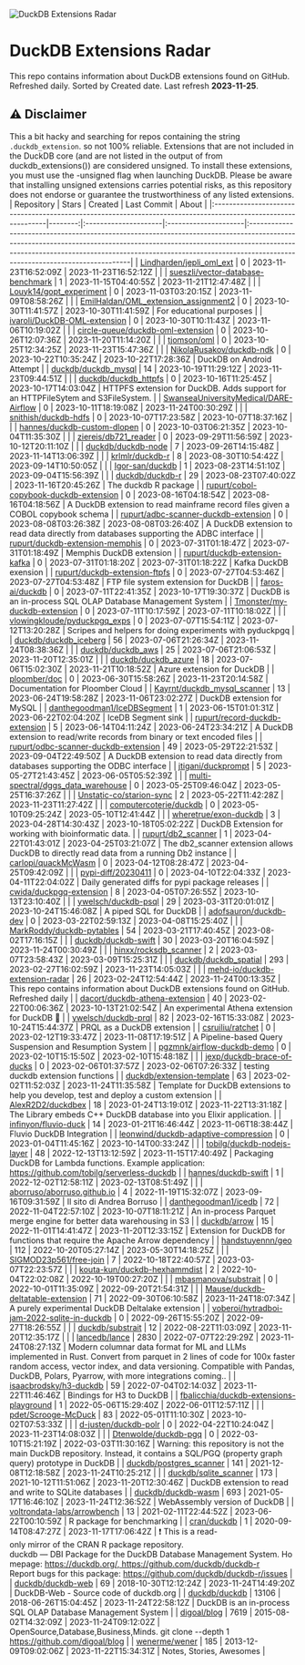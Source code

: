 ![DuckDB Extensions Radar](/img/duckdb_extension_radar.png?raw=true)
# DuckDB Extensions Radar

This repo contains information about DuckDB extensions found on GitHub. Refreshed daily. Sorted by Created date. 
 Last refresh **2023-11-25**.
## ⚠️ Disclaimer
 This a bit hacky and searching for repos containing the string `.duckdb_extension`. so not 100% reliable.
 Extensions that are not included in the DuckDB core (and are not listed in the output of from duckdb_extensions()) are considered unsigned. To install these extensions, you must use the -unsigned flag when launching DuckDB. Please be aware that installing unsigned extensions carries potential risks, as this repository does not endorse or guarantee the trustworthiness of any listed extensions.
| Repository                                                                                                    |   Stars | Created              | Last Commit          | About                                                                                                                                                                                                                                                                                  |
|:--------------------------------------------------------------------------------------------------------------|--------:|:---------------------|:---------------------|:---------------------------------------------------------------------------------------------------------------------------------------------------------------------------------------------------------------------------------------------------------------------------------------|
| [Lindharden/jepli_oml_ext](https://github.com/Lindharden/jepli_oml_ext)                                       |       0 | 2023-11-23T16:52:09Z | 2023-11-23T16:52:12Z |                                                                                                                                                                                                                                                                                        |
| [sueszli/vector-database-benchmark](https://github.com/sueszli/vector-database-benchmark)                     |       1 | 2023-11-15T04:40:55Z | 2023-11-21T12:47:48Z |                                                                                                                                                                                                                                                                                        |
| [Louyk14/gopt_experiment](https://github.com/Louyk14/gopt_experiment)                                         |       0 | 2023-11-03T03:20:15Z | 2023-11-09T08:58:26Z |                                                                                                                                                                                                                                                                                        |
| [EmilHaldan/OML_extension_assignment2](https://github.com/EmilHaldan/OML_extension_assignment2)               |       0 | 2023-10-30T11:41:57Z | 2023-10-30T11:41:59Z | For educational purposes                                                                                                                                                                                                                                                               |
| [ivaroli/DuckDB-OML-extension](https://github.com/ivaroli/DuckDB-OML-extension)                               |       0 | 2023-10-30T10:11:43Z | 2023-11-06T10:19:02Z |                                                                                                                                                                                                                                                                                        |
| [circle-queue/duckdb-oml-extension](https://github.com/circle-queue/duckdb-oml-extension)                     |       0 | 2023-10-26T12:07:36Z | 2023-11-20T11:14:20Z |                                                                                                                                                                                                                                                                                        |
| [tjomson/oml](https://github.com/tjomson/oml)                                                                 |       0 | 2023-10-25T12:34:25Z | 2023-11-23T15:47:36Z |                                                                                                                                                                                                                                                                                        |
| [NikolaRusakov/duckdb-ndk](https://github.com/NikolaRusakov/duckdb-ndk)                                       |       0 | 2023-10-22T10:35:24Z | 2023-10-22T17:28:36Z | DuckDB on Android Attempt                                                                                                                                                                                                                                                              |
| [duckdb/duckdb_mysql](https://github.com/duckdb/duckdb_mysql)                                                 |      14 | 2023-10-19T11:29:12Z | 2023-11-23T09:44:51Z |                                                                                                                                                                                                                                                                                        |
| [duckdb/duckdb_httpfs](https://github.com/duckdb/duckdb_httpfs)                                               |       0 | 2023-10-16T11:25:45Z | 2023-10-17T14:03:04Z | HTTPFS extension for DuckDB. Adds support for an HTTPFileSytem and S3FileSystem.                                                                                                                                                                                                       |
| [SwanseaUniversityMedical/DARE-Airflow](https://github.com/SwanseaUniversityMedical/DARE-Airflow)             |       0 | 2023-10-11T18:19:08Z | 2023-11-24T00:30:29Z |                                                                                                                                                                                                                                                                                        |
| [snithish/duckdb-hdfs](https://github.com/snithish/duckdb-hdfs)                                               |       0 | 2023-10-07T17:23:58Z | 2023-10-07T18:37:16Z |                                                                                                                                                                                                                                                                                        |
| [hannes/duckdb-custom-dlopen](https://github.com/hannes/duckdb-custom-dlopen)                                 |       0 | 2023-10-03T06:21:35Z | 2023-10-04T11:35:30Z |                                                                                                                                                                                                                                                                                        |
| [ziereis/db721_reader](https://github.com/ziereis/db721_reader)                                               |       0 | 2023-09-29T11:56:59Z | 2023-10-12T20:11:10Z |                                                                                                                                                                                                                                                                                        |
| [duckdb/duckdb-node](https://github.com/duckdb/duckdb-node)                                                   |       7 | 2023-09-26T14:15:48Z | 2023-11-14T13:06:39Z |                                                                                                                                                                                                                                                                                        |
| [krlmlr/duckdb-r](https://github.com/krlmlr/duckdb-r)                                                         |       8 | 2023-08-30T10:54:42Z | 2023-09-14T10:50:05Z |                                                                                                                                                                                                                                                                                        |
| [Igor-san/duckdb](https://github.com/Igor-san/duckdb)                                                         |       1 | 2023-08-23T14:51:10Z | 2023-09-04T15:56:39Z |                                                                                                                                                                                                                                                                                        |
| [duckdb/duckdb-r](https://github.com/duckdb/duckdb-r)                                                         |      29 | 2023-08-23T07:40:02Z | 2023-11-16T20:45:26Z | The duckdb R package                                                                                                                                                                                                                                                                   |
| [rupurt/cobol-copybook-duckdb-extension](https://github.com/rupurt/cobol-copybook-duckdb-extension)           |       0 | 2023-08-16T04:18:54Z | 2023-08-16T04:18:56Z | A DuckDB extension to read mainframe record files given a COBOL copybook schema                                                                                                                                                                                                        |
| [rupurt/adbc-scanner-duckdb-extension](https://github.com/rupurt/adbc-scanner-duckdb-extension)               |       0 | 2023-08-08T03:26:38Z | 2023-08-08T03:26:40Z | A DuckDB extension to read data directly from databases supporting the ADBC interface                                                                                                                                                                                                  |
| [rupurt/duckdb-extension-memphis](https://github.com/rupurt/duckdb-extension-memphis)                         |       0 | 2023-07-31T01:18:47Z | 2023-07-31T01:18:49Z | Memphis DuckDB extension                                                                                                                                                                                                                                                               |
| [rupurt/duckdb-extension-kafka](https://github.com/rupurt/duckdb-extension-kafka)                             |       0 | 2023-07-31T01:18:20Z | 2023-07-31T01:18:22Z | Kafka DuckDB exension                                                                                                                                                                                                                                                                  |
| [rupurt/duckdb-extension-ftpfs](https://github.com/rupurt/duckdb-extension-ftpfs)                             |       0 | 2023-07-27T04:53:46Z | 2023-07-27T04:53:48Z | FTP file system extension for DuckDB                                                                                                                                                                                                                                                   |
| [faros-ai/duckdb](https://github.com/faros-ai/duckdb)                                                         |       0 | 2023-07-11T22:41:35Z | 2023-10-17T19:30:37Z | DuckDB is an in-process SQL OLAP Database Management System                                                                                                                                                                                                                            |
| [Tmonster/my-duckdb-extension](https://github.com/Tmonster/my-duckdb-extension)                               |       0 | 2023-07-11T10:17:59Z | 2023-07-11T10:18:02Z |                                                                                                                                                                                                                                                                                        |
| [vlowingkloude/pyduckpgq_exps](https://github.com/vlowingkloude/pyduckpgq_exps)                               |       0 | 2023-07-07T15:54:11Z | 2023-07-12T13:20:28Z | Scripes and helpers for doing experiments with pyduckpgq                                                                                                                                                                                                                               |
| [duckdb/duckdb_iceberg](https://github.com/duckdb/duckdb_iceberg)                                             |      56 | 2023-07-06T21:26:34Z | 2023-11-24T08:38:36Z |                                                                                                                                                                                                                                                                                        |
| [duckdb/duckdb_aws](https://github.com/duckdb/duckdb_aws)                                                     |      25 | 2023-07-06T21:06:53Z | 2023-11-20T12:35:01Z |                                                                                                                                                                                                                                                                                        |
| [duckdb/duckdb_azure](https://github.com/duckdb/duckdb_azure)                                                 |      18 | 2023-07-06T15:02:30Z | 2023-11-21T10:18:52Z | Azure extension for DuckDB                                                                                                                                                                                                                                                             |
| [ploomber/doc](https://github.com/ploomber/doc)                                                               |       0 | 2023-06-30T15:58:26Z | 2023-11-23T20:14:58Z | Documentation for Ploomber Cloud                                                                                                                                                                                                                                                       |
| [Kayrnt/duckdb_mysql_scanner](https://github.com/Kayrnt/duckdb_mysql_scanner)                                 |      13 | 2023-06-24T19:58:28Z | 2023-11-06T23:02:27Z | DuckDB extension for MySQL                                                                                                                                                                                                                                                             |
| [danthegoodman1/IceDBSegment](https://github.com/danthegoodman1/IceDBSegment)                                 |       1 | 2023-06-15T01:01:31Z | 2023-06-22T02:04:20Z | IceDB Segment sink                                                                                                                                                                                                                                                                     |
| [rupurt/record-duckdb-extension](https://github.com/rupurt/record-duckdb-extension)                           |       5 | 2023-06-14T04:11:24Z | 2023-06-24T23:34:21Z | A DuckDB extension to read/write records from binary or text encoded files                                                                                                                                                                                                             |
| [rupurt/odbc-scanner-duckdb-extension](https://github.com/rupurt/odbc-scanner-duckdb-extension)               |      49 | 2023-05-29T22:21:53Z | 2023-09-04T22:49:50Z | A DuckDB extension to read data directly from databases supporting the ODBC interface                                                                                                                                                                                                  |
| [jtigani/duckprompt](https://github.com/jtigani/duckprompt)                                                   |       5 | 2023-05-27T21:43:45Z | 2023-06-05T05:52:39Z |                                                                                                                                                                                                                                                                                        |
| [multi-spectral/dggs_data_warehouse](https://github.com/multi-spectral/dggs_data_warehouse)                   |       0 | 2023-05-25T09:46:04Z | 2023-05-25T16:37:26Z |                                                                                                                                                                                                                                                                                        |
| [Unstatic-co/starion-sync](https://github.com/Unstatic-co/starion-sync)                                       |       2 | 2023-05-22T11:42:28Z | 2023-11-23T11:27:42Z |                                                                                                                                                                                                                                                                                        |
| [computercoterie/duckdb](https://github.com/computercoterie/duckdb)                                           |       0 | 2023-05-10T09:25:24Z | 2023-05-10T12:41:44Z |                                                                                                                                                                                                                                                                                        |
| [wheretrue/exon-duckdb](https://github.com/wheretrue/exon-duckdb)                                             |       3 | 2023-04-28T14:30:43Z | 2023-10-18T05:02:22Z | DuckDB Extension for working with bioinformatic data.                                                                                                                                                                                                                                  |
| [rupurt/db2_scanner](https://github.com/rupurt/db2_scanner)                                                   |       1 | 2023-04-22T01:43:01Z | 2023-04-25T03:21:07Z | The db2_scanner extension allows DuckDB to directly read data from a running Db2 instance                                                                                                                                                                                              |
| [carlopi/quackMcWasm](https://github.com/carlopi/quackMcWasm)                                                 |       0 | 2023-04-12T08:28:47Z | 2023-04-25T09:42:09Z |                                                                                                                                                                                                                                                                                        |
| [pypi-diff/20230411](https://github.com/pypi-diff/20230411)                                                   |       0 | 2023-04-10T22:04:33Z | 2023-04-11T22:04:02Z | Daily generated diffs for pypi package releases                                                                                                                                                                                                                                        |
| [cwida/duckpgq-extension](https://github.com/cwida/duckpgq-extension)                                         |       8 | 2023-04-05T07:26:55Z | 2023-10-13T23:10:40Z |                                                                                                                                                                                                                                                                                        |
| [ywelsch/duckdb-psql](https://github.com/ywelsch/duckdb-psql)                                                 |      29 | 2023-03-31T20:01:01Z | 2023-10-24T15:46:08Z | A piped SQL for DuckDB                                                                                                                                                                                                                                                                 |
| [adofsauron/duckdb-dev](https://github.com/adofsauron/duckdb-dev)                                             |       0 | 2023-03-22T02:59:13Z | 2023-04-08T15:25:40Z |                                                                                                                                                                                                                                                                                        |
| [MarkRoddy/duckdb-pytables](https://github.com/MarkRoddy/duckdb-pytables)                                     |      54 | 2023-03-21T17:40:45Z | 2023-08-02T17:16:15Z |                                                                                                                                                                                                                                                                                        |
| [duckdb/duckdb-swift](https://github.com/duckdb/duckdb-swift)                                                 |      30 | 2023-03-20T16:04:59Z | 2023-11-24T00:30:49Z |                                                                                                                                                                                                                                                                                        |
| [hinxx/rocksdb_scanner](https://github.com/hinxx/rocksdb_scanner)                                             |       2 | 2023-03-07T23:58:43Z | 2023-03-09T15:25:31Z |                                                                                                                                                                                                                                                                                        |
| [duckdb/duckdb_spatial](https://github.com/duckdb/duckdb_spatial)                                             |     293 | 2023-02-27T16:02:59Z | 2023-11-23T14:05:03Z |                                                                                                                                                                                                                                                                                        |
| [mehd-io/duckdb-extension-radar](https://github.com/mehd-io/duckdb-extension-radar)                           |      26 | 2023-02-24T12:54:44Z | 2023-11-24T00:13:35Z | This repo contains information about DuckDB extensions found on GitHub. Refreshed daily                                                                                                                                                                                                |
| [dacort/duckdb-athena-extension](https://github.com/dacort/duckdb-athena-extension)                           |      40 | 2023-02-22T00:06:36Z | 2023-10-13T21:02:54Z | An experimental Athena extension for DuckDB 🐤                                                                                                                                                                                                                                          |
| [ywelsch/duckdb-prql](https://github.com/ywelsch/duckdb-prql)                                                 |      82 | 2023-02-16T15:33:08Z | 2023-10-24T15:44:37Z | PRQL as a DuckDB extension                                                                                                                                                                                                                                                             |
| [csruiliu/ratchet](https://github.com/csruiliu/ratchet)                                                       |       0 | 2023-02-12T19:33:47Z | 2023-11-08T17:19:51Z | A Pipeline-based Query Suspension and Resumption System                                                                                                                                                                                                                                |
| [pgzmnk/airflow-duckdb-demo](https://github.com/pgzmnk/airflow-duckdb-demo)                                   |       0 | 2023-02-10T15:15:50Z | 2023-02-10T15:48:18Z |                                                                                                                                                                                                                                                                                        |
| [jexp/duckdb-brace-of-ducks](https://github.com/jexp/duckdb-brace-of-ducks)                                   |       0 | 2023-02-06T01:37:57Z | 2023-02-06T07:26:33Z | testing duckdb extension functions                                                                                                                                                                                                                                                     |
| [duckdb/extension-template](https://github.com/duckdb/extension-template)                                     |      63 | 2023-02-02T11:52:03Z | 2023-11-24T11:35:58Z | Template for DuckDB extensions to help you develop, test and deploy a custom extension                                                                                                                                                                                                 |
| [AlexR2D2/duckdbex](https://github.com/AlexR2D2/duckdbex)                                                     |      18 | 2023-01-24T13:19:01Z | 2023-11-22T13:31:18Z | The Library embeds C++ DuckDB database into you Elixir application.                                                                                                                                                                                                                    |
| [infinyon/fluvio-duck](https://github.com/infinyon/fluvio-duck)                                               |      14 | 2023-01-21T16:46:44Z | 2023-11-06T18:38:44Z | Fluvio DuckDB Integration                                                                                                                                                                                                                                                              |
| [leonwind/duckdb-adaptive-compression](https://github.com/leonwind/duckdb-adaptive-compression)               |       0 | 2023-01-04T11:45:16Z | 2023-10-14T00:33:24Z |                                                                                                                                                                                                                                                                                        |
| [tobilg/duckdb-nodejs-layer](https://github.com/tobilg/duckdb-nodejs-layer)                                   |      48 | 2022-12-13T13:12:59Z | 2023-11-15T17:40:49Z | Packaging DuckDB for Lambda functions. Example application: https://github.com/tobilg/serverless-duckdb                                                                                                                                                                                |
| [hannes/duckdb-swift](https://github.com/hannes/duckdb-swift)                                                 |       1 | 2022-12-02T12:58:11Z | 2023-02-13T08:51:49Z |                                                                                                                                                                                                                                                                                        |
| [aborruso/aborruso.github.io](https://github.com/aborruso/aborruso.github.io)                                 |       4 | 2022-11-19T15:32:07Z | 2023-09-16T09:31:59Z | Il sito di Andrea Borruso                                                                                                                                                                                                                                                              |
| [danthegoodman1/icedb](https://github.com/danthegoodman1/icedb)                                               |      72 | 2022-11-04T22:57:10Z | 2023-10-07T18:11:21Z | An in-process Parquet merge engine for better data warehousing in S3                                                                                                                                                                                                                   |
| [duckdb/arrow](https://github.com/duckdb/arrow)                                                               |      15 | 2022-11-01T14:41:47Z | 2023-11-20T12:33:15Z | Extension for DuckDB for functions that require the Apache Arrow dependency                                                                                                                                                                                                            |
| [handstuyennn/geo](https://github.com/handstuyennn/geo)                                                       |     112 | 2022-10-20T05:27:14Z | 2023-05-30T14:18:25Z |                                                                                                                                                                                                                                                                                        |
| [SIGMOD23p561/free-join](https://github.com/SIGMOD23p561/free-join)                                           |       7 | 2022-10-18T22:40:57Z | 2023-03-07T22:23:57Z |                                                                                                                                                                                                                                                                                        |
| [kouta-kun/duckdb-hexhammdist](https://github.com/kouta-kun/duckdb-hexhammdist)                               |       2 | 2022-10-04T22:02:08Z | 2022-10-19T00:27:20Z |                                                                                                                                                                                                                                                                                        |
| [mbasmanova/substrait](https://github.com/mbasmanova/substrait)                                               |       0 | 2022-10-01T11:35:09Z | 2022-09-20T21:54:31Z |                                                                                                                                                                                                                                                                                        |
| [Mause/duckdb-deltatable-extension](https://github.com/Mause/duckdb-deltatable-extension)                     |      71 | 2022-09-30T06:10:58Z | 2023-11-24T18:07:34Z | A purely experimental DuckDB Deltalake extension                                                                                                                                                                                                                                       |
| [voberoi/hytradboi-jam-2022-sqlite-in-duckdb](https://github.com/voberoi/hytradboi-jam-2022-sqlite-in-duckdb) |       0 | 2022-09-26T15:55:20Z | 2022-09-27T18:26:55Z |                                                                                                                                                                                                                                                                                        |
| [duckdb/substrait](https://github.com/duckdb/substrait)                                                       |      12 | 2022-08-22T11:03:09Z | 2023-11-20T12:35:17Z |                                                                                                                                                                                                                                                                                        |
| [lancedb/lance](https://github.com/lancedb/lance)                                                             |    2830 | 2022-07-07T22:29:29Z | 2023-11-24T08:27:13Z | Modern columnar data format for ML and LLMs implemented in Rust. Convert from parquet in 2 lines of code for 100x faster random access, vector index, and data versioning. Compatible with Pandas, DuckDB, Polars, Pyarrow, with more integrations coming..                            |
| [isaacbrodsky/h3-duckdb](https://github.com/isaacbrodsky/h3-duckdb)                                           |      59 | 2022-07-04T02:14:03Z | 2023-11-22T11:46:46Z | Bindings for H3 to DuckDB                                                                                                                                                                                                                                                              |
| [fbalicchia/duckdb-extensions-playground](https://github.com/fbalicchia/duckdb-extensions-playground)         |       1 | 2022-05-06T15:29:40Z | 2022-06-01T12:57:11Z |                                                                                                                                                                                                                                                                                        |
| [pdet/Scrooge-McDuck](https://github.com/pdet/Scrooge-McDuck)                                                 |      83 | 2022-05-01T11:10:30Z | 2023-10-02T07:53:33Z |                                                                                                                                                                                                                                                                                        |
| [d-justen/duckdb-polr](https://github.com/d-justen/duckdb-polr)                                               |       0 | 2022-04-22T10:24:04Z | 2023-11-23T14:08:03Z |                                                                                                                                                                                                                                                                                        |
| [Dtenwolde/duckdb-pgq](https://github.com/Dtenwolde/duckdb-pgq)                                               |       0 | 2022-03-10T15:21:19Z | 2022-03-03T11:30:16Z | Warning: this repository is not the main DuckDB repository. Instead, it contains a SQL/PGQ (property graph query) prototype in DuckDB                                                                                                                                                  |
| [duckdb/postgres_scanner](https://github.com/duckdb/postgres_scanner)                                         |     141 | 2021-12-08T12:18:58Z | 2023-11-24T10:25:21Z |                                                                                                                                                                                                                                                                                        |
| [duckdb/sqlite_scanner](https://github.com/duckdb/sqlite_scanner)                                             |     173 | 2021-10-12T11:51:06Z | 2023-11-20T12:30:46Z | DuckDB extension to read and write to SQLite databases                                                                                                                                                                                                                                 |
| [duckdb/duckdb-wasm](https://github.com/duckdb/duckdb-wasm)                                                   |     693 | 2021-05-17T16:46:10Z | 2023-11-24T12:36:52Z | WebAssembly version of DuckDB                                                                                                                                                                                                                                                          |
| [voltrondata-labs/arrowbench](https://github.com/voltrondata-labs/arrowbench)                                 |      13 | 2021-02-11T22:44:52Z | 2023-06-22T00:10:59Z | R package for benchmarking                                                                                                                                                                                                                                                             |
| [cran/duckdb](https://github.com/cran/duckdb)                                                                 |       1 | 2020-09-14T08:47:27Z | 2023-11-17T17:06:42Z | :exclamation: This is a read-only mirror of the CRAN R package repository.  duckdb — DBI Package for the DuckDB Database Management System. Homepage: https://duckdb.org/, https://github.com/duckdb/duckdb-r  Report bugs for this package: https://github.com/duckdb/duckdb-r/issues |
| [duckdb/duckdb-web](https://github.com/duckdb/duckdb-web)                                                     |      69 | 2018-10-30T12:12:24Z | 2023-11-24T14:49:20Z | DuckDB-Web - Source code of duckdb.org                                                                                                                                                                                                                                                 |
| [duckdb/duckdb](https://github.com/duckdb/duckdb)                                                             |   13106 | 2018-06-26T15:04:45Z | 2023-11-24T22:58:12Z | DuckDB is an in-process SQL OLAP Database Management System                                                                                                                                                                                                                            |
| [digoal/blog](https://github.com/digoal/blog)                                                                 |    7619 | 2015-08-02T14:32:09Z | 2023-11-24T09:12:02Z | OpenSource,Database,Business,Minds. git clone --depth 1 https://github.com/digoal/blog                                                                                                                                                                                                 |
| [wenerme/wener](https://github.com/wenerme/wener)                                                             |     185 | 2013-12-09T09:02:06Z | 2023-11-22T15:34:31Z | Notes, Stories, Awesomes                                                                                                                                                                                                                                                               |